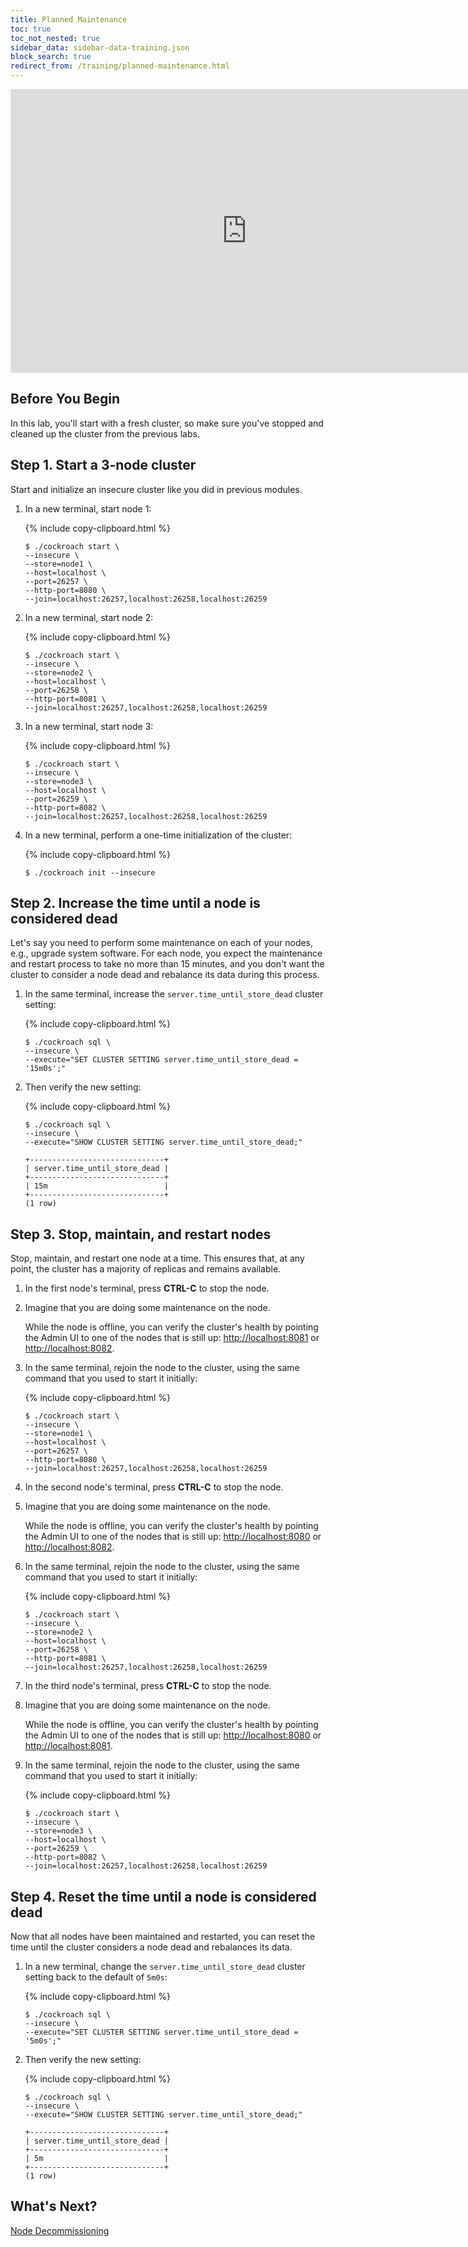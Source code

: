 ```yaml
---
title: Planned Maintenance
toc: true
toc_not_nested: true
sidebar_data: sidebar-data-training.json
block_search: true
redirect_from: /training/planned-maintenance.html
---
```


<iframe src="https://docs.google.com/presentation/d/e/2PACX-1vTrGKGxMrzuXTAYGI376H5WfBYaJ9htl8EuPWL30dvfK6S-konovWV1QG2G9t-Xdsel3BdvMzmF29pb/embed?start=false&loop=false" frameborder="0" width="756" height="454" allowfullscreen="true" mozallowfullscreen="true" webkitallowfullscreen="true"></iframe>

<style>
  #toc ul:before {
    content: "Hands-on Lab"
  }
</style>

## Before You Begin

In this lab, you'll start with a fresh cluster, so make sure you've stopped and cleaned up the cluster from the previous labs.

## Step 1. Start a 3-node cluster

Start and initialize an insecure cluster like you did in previous modules.

1. In a new terminal, start node 1:

    {% include copy-clipboard.html %}
    ~~~ shell
    $ ./cockroach start \
    --insecure \
    --store=node1 \
    --host=localhost \
    --port=26257 \
    --http-port=8080 \
    --join=localhost:26257,localhost:26258,localhost:26259
    ~~~~

2. In a new terminal, start node 2:

    {% include copy-clipboard.html %}
    ~~~ shell
    $ ./cockroach start \
    --insecure \
    --store=node2 \
    --host=localhost \
    --port=26258 \
    --http-port=8081 \
    --join=localhost:26257,localhost:26258,localhost:26259
    ~~~

3. In a new terminal, start node 3:

    {% include copy-clipboard.html %}
    ~~~ shell
    $ ./cockroach start \
    --insecure \
    --store=node3 \
    --host=localhost \
    --port=26259 \
    --http-port=8082 \
    --join=localhost:26257,localhost:26258,localhost:26259
    ~~~

4. In a new terminal, perform a one-time initialization of the cluster:

    {% include copy-clipboard.html %}
    ~~~ shell
    $ ./cockroach init --insecure
    ~~~

## Step 2. Increase the time until a node is considered dead

Let's say you need to perform some maintenance on each of your nodes, e.g., upgrade system software. For each node, you expect the maintenance and restart process to take no more than 15 minutes, and you don't want the cluster to consider a node dead and rebalance its data during this process.

1. In the same terminal, increase the `server.time_until_store_dead` cluster setting:

    {% include copy-clipboard.html %}
    ~~~ shell
    $ ./cockroach sql \
    --insecure \
    --execute="SET CLUSTER SETTING server.time_until_store_dead = '15m0s';"
    ~~~

2. Then verify the new setting:

    {% include copy-clipboard.html %}
    ~~~ shell
    $ ./cockroach sql \
    --insecure \
    --execute="SHOW CLUSTER SETTING server.time_until_store_dead;"
    ~~~

    ~~~
    +------------------------------+
    | server.time_until_store_dead |
    +------------------------------+
    | 15m                          |
    +------------------------------+
    (1 row)
    ~~~

## Step 3. Stop, maintain, and restart nodes

Stop, maintain, and restart one node at a time. This ensures that, at any point, the cluster has a majority of replicas and remains available.

1. In the first node's terminal, press **CTRL-C** to stop the node.

2. Imagine that you are doing some maintenance on the node.

    While the node is offline, you can verify the cluster's health by pointing the Admin UI to one of the nodes that is still up: <a href="http://localhost:8081" data-proofer-ignore>http://localhost:8081</a> or <a href="http://localhost:8082" data-proofer-ignore>http://localhost:8082</a>.

3. In the same terminal, rejoin the node to the cluster, using the same command that you used to start it initially:

    {% include copy-clipboard.html %}
    ~~~ shell
    $ ./cockroach start \
    --insecure \
    --store=node1 \
    --host=localhost \
    --port=26257 \
    --http-port=8080 \
    --join=localhost:26257,localhost:26258,localhost:26259
    ~~~~

4. In the second node's terminal, press **CTRL-C** to stop the node.

5. Imagine that you are doing some maintenance on the node.

    While the node is offline, you can verify the cluster's health by pointing the Admin UI to one of the nodes that is still up: <a href="http://localhost:8080" data-proofer-ignore>http://localhost:8080</a> or <a href="http://localhost:8082" data-proofer-ignore>http://localhost:8082</a>.

6. In the same terminal, rejoin the node to the cluster, using the same command that you used to start it initially:

    {% include copy-clipboard.html %}
    ~~~ shell
    $ ./cockroach start \
    --insecure \
    --store=node2 \
    --host=localhost \
    --port=26258 \
    --http-port=8081 \
    --join=localhost:26257,localhost:26258,localhost:26259
    ~~~~

7. In the third node's terminal, press **CTRL-C** to stop the node.

8. Imagine that you are doing some maintenance on the node.

    While the node is offline, you can verify the cluster's health by pointing the Admin UI to one of the nodes that is still up: <a href="http://localhost:8080" data-proofer-ignore>http://localhost:8080</a> or <a href="http://localhost:8081" data-proofer-ignore>http://localhost:8081</a>.

9. In the same terminal, rejoin the node to the cluster, using the same command that you used to start it initially:

    {% include copy-clipboard.html %}
    ~~~ shell
    $ ./cockroach start \
    --insecure \
    --store=node3 \
    --host=localhost \
    --port=26259 \
    --http-port=8082 \
    --join=localhost:26257,localhost:26258,localhost:26259
    ~~~~

## Step 4. Reset the time until a node is considered dead

 Now that all nodes have been maintained and restarted, you can reset the time until the cluster considers a node dead and rebalances its data.

1. In a new terminal, change the `server.time_until_store_dead` cluster setting back to the default of `5m0s`:

    {% include copy-clipboard.html %}
    ~~~ shell
    $ ./cockroach sql \
    --insecure \
    --execute="SET CLUSTER SETTING server.time_until_store_dead = '5m0s';"
    ~~~

2. Then verify the new setting:

    {% include copy-clipboard.html %}
    ~~~ shell
    $ ./cockroach sql \
    --insecure \
    --execute="SHOW CLUSTER SETTING server.time_until_store_dead;"
    ~~~

    ~~~
    +------------------------------+
    | server.time_until_store_dead |
    +------------------------------+
    | 5m                           |
    +------------------------------+
    (1 row)
    ~~~

## What's Next?

[Node Decommissioning](node-decommissioning.html)
